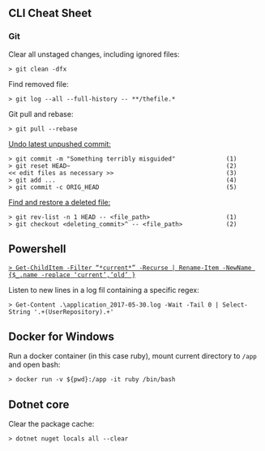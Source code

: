 ## CLI Cheat Sheet

### Git

Clear all unstaged changes, including ignored files:

`> git clean -dfx`

Find removed file:

`> git log --all --full-history -- **/thefile.*`

Git pull and rebase:

`> git pull --rebase`

[Undo latest unpushed commit:](http://stackoverflow.com/questions/927358/how-to-undo-last-commits-in-git)

```
> git commit -m "Something terribly misguided"              (1)
> git reset HEAD~                                           (2)
<< edit files as necessary >>                               (3)
> git add ...                                               (4)
> git commit -c ORIG_HEAD                                   (5)
```

[Find and restore a deleted file:](https://stackoverflow.com/questions/953481/find-and-restore-a-deleted-file-in-a-git-repository)

```
> git rev-list -n 1 HEAD -- <file_path>                     (1)
> git checkout <deleting_commit>^ -- <file_path>            (2)
```

## Powershell

[`> Get-ChildItem -Filter “*current*” -Recurse | Rename-Item -NewName {$_.name -replace ‘current’,’old’ }`](https://blogs.technet.microsoft.com/heyscriptingguy/2013/11/22/use-powershell-to-rename-files-in-bulk/)

Listen to new lines in a log fil containing a specific regex:

`> Get-Content .\application_2017-05-30.log -Wait -Tail 0 | Select-String '.+(UserRepository).+'`

## Docker for Windows

Run a docker container (in this case ruby), mount current directory to `/app` and open bash:

`> docker run -v ${pwd}:/app -it ruby /bin/bash`

## Dotnet core

Clear the package cache:

`> dotnet nuget locals all --clear`
